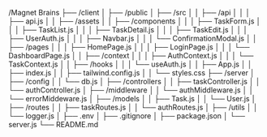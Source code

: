 /Magnet Brains
├── /client
│ ├── /public
│ ├── /src
│ │ ├── /api
│ │ │ ├── api.js
│ │ ├── /assets
│ │ ├── /components
│ │ │ ├── TaskForm.js
│ │ │ ├── TaskList.js
│ │ │ ├── TaskDetail.js
│ │ │ ├── TaskEdit.js
│ │ │ ├── UserAuth.js
│ │ │ ├── Navbar.js
│ │ │ └── ConfirmationModal.js
│ │ ├── /pages
│ │ │ ├── HomePage.js
│ │ │ ├── LoginPage.js
│ │ │ └── DashboardPage.js
│ │ ├── /context
│ │ │ ├── AuthContext.js
│ │ │ └── TaskContext.js
│ │ ├── /hooks
│ │ │ └── useAuth.js
│ │ ├── App.js
│ │ ├── index.js
│ │ ├── tailwind.config.js
│ │ └── styles.css
├── /server
│ ├── /config
│ │ └── db.js
│ ├── /controllers
│ │ ├── taskController.js
│ │ └── authController.js
│ ├── /middleware
│ │ └── authMiddleware.js
│ │ └── errorMiddeware.js
│ ├── /models
│ │ ├── Task.js
│ │ └── User.js
│ ├── /routes
│ │ ├── taskRoutes.js
│ │ └── authRoutes.js
│ ├── /utils
│ │ └── logger.js
│ ├── .env
│ ├── .gitignore
│ ├── package.json
│ └── server.js
└── README.md
